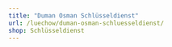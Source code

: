 ```yaml
---
title: "Duman Osman Schlüsseldienst"
url: /luechow/duman-osman-schluesseldienst/
shop: Schlüsseldienst
---
```

